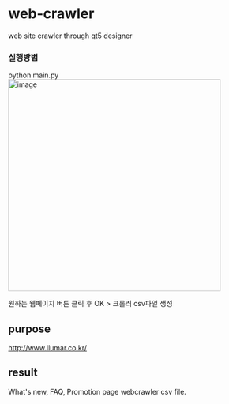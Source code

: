 # web-crawler
web site crawler through qt5 designer

### 실행방법
python main.py
<img width="430" alt="image" src="https://github.com/user-attachments/assets/9fc4fc22-d4e1-4c5c-bec5-5177c6cee424">

원하는 웹페이지 버튼 클릭 후 OK > 크롤러 csv파일 생성

## purpose
http://www.llumar.co.kr/

## result
What's new, FAQ, Promotion page webcrawler csv file.
